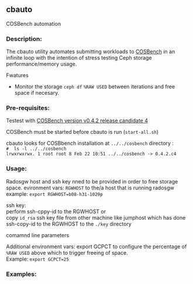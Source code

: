 ## cbauto ##
COSBench automation

### Description: ###
The cbauto utility automates submitting workloads to [COSBench](https://github.com/intel-cloud/cosbench)
in an infinite loop with the intention of stress testing Ceph storage performance/memory usage.

Fwatures
* Monitor the storage `ceph df` `%RAW USED` between iterations and free space if necesary.


### Pre-requisites: ###
Testest with [COSBench version v0.4.2 release candidate 4](https://github.com/intel-cloud/cosbench/releases/tag/v0.4.2.c4)

COSBench must be started before cbauto is run (`start-all.sh`)

cbauto looks for COSBbench installation at `../../cosbench` directory :\
`#  ls -l ../../cosbench`\
`lrwxrwxrwx. 1 root root 8 Feb 22 10:51 ../../cosbench -> 0.4.2.c4`


### Usage: ###
Radosgw host and ssh key nned to be provided in order to free storage space.
evironment vars:
`RGWHOST` to the/a host that is running radosgw
example: `export RGWHOST=b08-h31-1029p`

ssh key:\
 perform ssh-cppy-id to the RGWHOST or\
 copy `id_rsa` ssh key file from other machine like jumphost which has done ssh-copy-id to the RGWHOST to the `./key` directory

comamnd line parameters


Additional environment vars:
export GCPCT to configure the percentage of `%RAW USED` above which to trigger freeing of space.\
Example: `export GCPCT=25`


### Examples: ####
